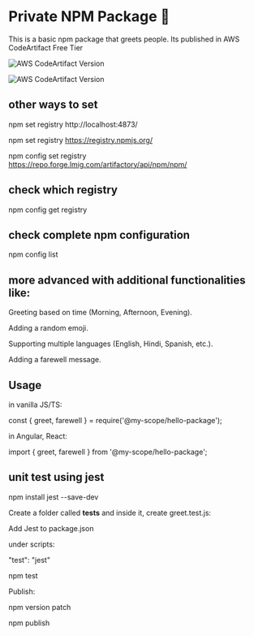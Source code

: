 # Private NPM Package 🎯

This is a basic npm package that greets people. Its published in AWS CodeArtifact Free Tier

![AWS CodeArtifact Version](https://img.shields.io/npm/v/@my-scope/hello-package?style=for-the-badge&registry=https://sanjeet-registry-612233812744.d.codeartifact.ap-south-1.amazonaws.com/npm/my-private-npm/)

![AWS CodeArtifact Version](https://github.com/sanjeetkumarit/private-npm/actions/workflows/badge-update.yml/badge.svg)


## other ways to set

npm set registry http://localhost:4873/

npm set registry https://registry.npmjs.org/

npm config set registry https://repo.forge.lmig.com/artifactory/api/npm/npm/ 

## check which registry

npm config get registry

## check complete npm configuration

npm config list


## more advanced with additional functionalities like:

Greeting based on time (Morning, Afternoon, Evening). 

Adding a random emoji.

Supporting multiple languages (English, Hindi, Spanish, etc.).

Adding a farewell message.

## Usage

in vanilla JS/TS:

const { greet, farewell } = require('@my-scope/hello-package');

in Angular, React:

import { greet, farewell } from '@my-scope/hello-package';

## unit test using jest

npm install jest --save-dev

Create a folder called __tests__ and inside it, create greet.test.js:

Add Jest to package.json

under scripts:

   "test": "jest"

npm test
 
 Publish:
 
 npm version patch
 
npm publish
